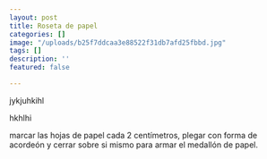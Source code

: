 ```yaml
---
layout: post
title: Roseta de papel
categories: []
image: "/uploads/b25f7ddcaa3e88522f31db7afd25fbbd.jpg"
tags: []
description: ''
featured: false

---
```

jykjuhkihl

hkhlhi

marcar las hojas de papel cada 2 centímetros, plegar con forma de acordeón y cerrar sobre si mismo para armar el medallón de papel.